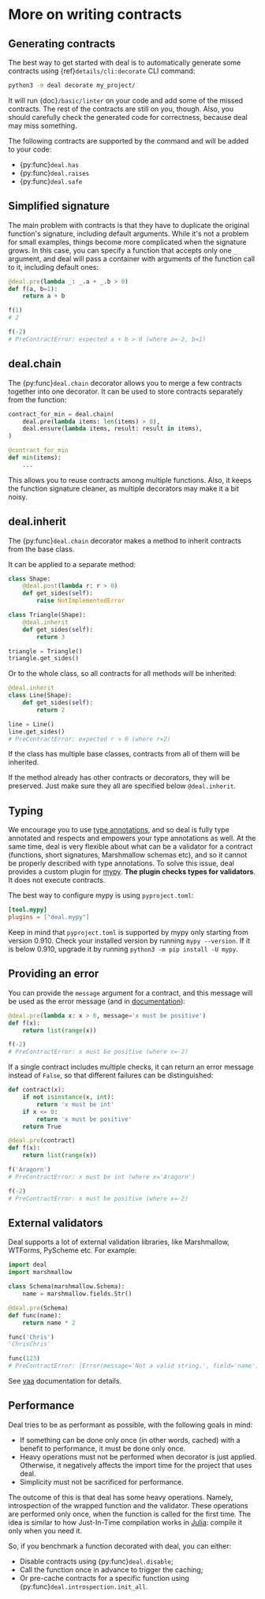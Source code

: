 # More on writing contracts

## Generating contracts

The best way to get started with deal is to automatically generate some contracts using {ref}`details/cli:decorate` CLI command:

```bash
python3 -m deal decorate my_project/
```

It will run {doc}`/basic/linter` on your code and add some of the missed contracts. The rest of the contracts are still on you, though. Also, you should carefully check the generated code for correctness, because deal may miss something.

The following contracts are supported by the command and will be added to your code:

+ {py:func}`deal.has`
+ {py:func}`deal.raises`
+ {py:func}`deal.safe`

## Simplified signature

The main problem with contracts is that they have to duplicate the original function's signature, including default arguments. While it's not a problem for small examples, things become more complicated when the signature grows. In this case, you can specify a function that accepts only one `_` argument, and deal will pass a container with arguments of the function call to it, including default ones:

```python
@deal.pre(lambda _: _.a + _.b > 0)
def f(a, b=1):
    return a + b

f(1)
# 2

f(-2)
# PreContractError: expected a + b > 0 (where a=-2, b=1)
```

## deal.chain

The {py:func}`deal.chain` decorator allows you to merge a few contracts together into one decorator. It can be used to store contracts separately from the function:

```python run
contract_for_min = deal.chain(
    deal.pre(lambda items: len(items) > 0),
    deal.ensure(lambda items, result: result in items),
)

@contract_for_min
def min(items):
    ...
```

This allows you to reuse contracts among multiple functions. Also, it keeps the function signature cleaner, as multiple decorators may make it a bit noisy.

## deal.inherit

The {py:func}`deal.chain` decorator makes a method to inherit contracts from the base class.

It can be applied to a separate method:

```python
class Shape:
    @deal.post(lambda r: r > 0)
    def get_sides(self):
        raise NotImplementedError

class Triangle(Shape):
    @deal.inherit
    def get_sides(self):
        return 3

triangle = Triangle()
triangle.get_sides()
```

Or to the whole class, so all contracts for all methods will be inherited:

```python
@deal.inherit
class Line(Shape):
    def get_sides(self):
        return 2

line = Line()
line.get_sides()
# PreContractError: expected r > 0 (where r=2)
```

If the class has multiple base classes, contracts from all of them will be inherited.

If the method already has other contracts or decorators, they will be preserved. Just make sure they all are specified below `@deal.inherit`.

## Typing

We encourage you to use [type annotations](https://docs.python.org/3/library/typing.html), and so deal is fully type annotated and respects and empowers your type annotations as well. At the same time, deal is very flexible about what can be a validator for a contract (functions, short signatures, Marshmallow schemas etc), and so it cannot be properly described with type annotations. To solve this issue, deal provides a custom plugin for [mypy](http://mypy-lang.org/). **The plugin checks types for validators**. It does not execute contracts.

The best way to configure mypy is using `pyproject.toml`:

```toml
[tool.mypy]
plugins = ["deal.mypy"]
```

Keep in mind that `pyproject.toml` is supported by mypy only starting from version 0.910. Check your installed version by running `mypy --version`. If it is below 0.910, upgrade it by running `python3 -m pip install -U mypy`.

## Providing an error

You can provide the `message` argument for a contract, and this message will be used as the error message (and in [documentation](./docs)):

```python
@deal.pre(lambda x: x > 0, message='x must be positive')
def f(x):
    return list(range(x))

f(-2)
# PreContractError: x must be positive (where x=-2)
```

If a single contract includes multiple checks, it can return an error message instead of `False`, so that different failures can be distinguished:

```python
def contract(x):
    if not isinstance(x, int):
        return 'x must be int'
    if x <= 0:
        return 'x must be positive'
    return True

@deal.pre(contract)
def f(x):
    return list(range(x))

f('Aragorn')
# PreContractError: x must be int (where x='Aragorn')

f(-2)
# PreContractError: x must be positive (where x=-2)
```

## External validators

Deal supports a lot of external validation libraries, like Marshmallow, WTForms, PyScheme etc. For example:

```python
import deal
import marshmallow

class Schema(marshmallow.Schema):
    name = marshmallow.fields.Str()

@deal.pre(Schema)
def func(name):
    return name * 2

func('Chris')
'ChrisChris'

func(123)
# PreContractError: [Error(message='Not a valid string.', field='name')] (where name=123)
```

See [vaa](https://github.com/life4/vaa) documentation for details.

## Performance

Deal tries to be as performant as possible, with the following goals in mind:

+ If something can be done only once (in other words, cached) with a benefit to performance, it must be done only once.
+ Heavy operations must not be performed when decorator is just applied. Otherwise, it negatively affects the import time for the project that uses deal.
+ Simplicity must not be sacrificed for performance.

The outcome of this is that deal has some heavy operations. Namely, introspection of the wrapped function and the validator. These operations are performed only once, when the function is called for the first time. The idea is similar to how Just-In-Time compilation works in [Julia](https://julialang.org/): compile it only when you need it.

So, if you benchmark a function decorated with deal, you can either:

+ Disable contracts using {py:func}`deal.disable`;
+ Call the function once in advance to trigger the caching;
+ Or pre-cache contracts for a specific function using {py:func}`deal.introspection.init_all`.
